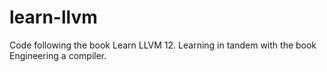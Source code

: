 # learn-llvm
Code following the book Learn LLVM 12.
Learning in tandem with the book Engineering a compiler.
